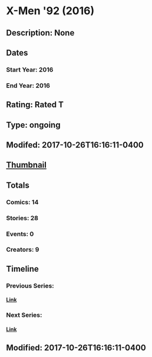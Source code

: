 # X-Men '92 (2016)
## Description: None
## Dates
### Start Year: 2016
### End Year: 2016
## Rating: Rated T
## Type: ongoing
## Modifed: 2017-10-26T16:16:11-0400
## [Thumbnail](http://i.annihil.us/u/prod/marvel/i/mg/d/03/578e390d95230.jpg)
## Totals
### Comics: 14
### Stories: 28
### Events: 0
### Creators: 9
## Timeline
### Previous Series: 
#### [Link]()
### Next Series: 
#### [Link]()
## Modified: 2017-10-26T16:16:11-0400